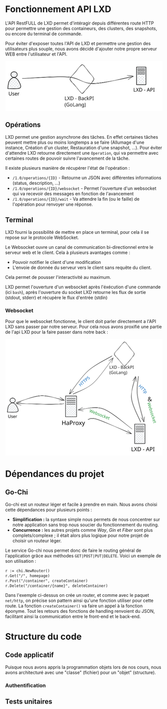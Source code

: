 # Fonctionnement API LXD

L'API RestFULL de LXD permet d'intéragir depuis différentes route HTTP pour permettre une gestion des containeurs, des clusters, des snapshots, ou encore du terminal de commande.

Pour éviter d'exposer toutes l'API de LXD et permettre une gestion des utilisateurs plus souple, nous avons décidé d'ajouter notre propre serveur WEB entre l'utilisateur et l'API.

![Structure basique](./documents/basic_structure.svg)


## Opérations

LXD permet une gestion asynchrone des tâches. En effet certaines tâches peuvent mettre plus ou moins longtemps a se faire (Allumage d'une instance, Création d'un cluster, Restauration d'une snapshot, ...).
Pour éviter d'attendre LXD retourne directement une ``Operation``, qui va permettre avec certaines routes de pouvoir suivre l'avancement de la tâche.

Il existe plusieurs manière de récupérer l'état de l'opération :

- ``/1.0/operations/{ID}`` - Retourne un JSON avec différentes informations (status, description, ...)
- ``/1.0/operations/{ID}/websocket`` - Permet l'ouverture d'un websocket qui va recevoir des messages en fonction de l'avancement
- ``/1.0/operations/{ID}/wait`` - Va attendre la fin (ou le faille) de l'opération pour renvoyer une réponse.



## Terminal

LXD fourni la possibilité de mettre en place un terminal, pour cela il se repose sur le protocole WebSocket.

Le Websocket ouvre un canal de communication bi-directionnel entre le serveur web et le client. Cela à plusieurs avantages comme :

- Pouvoir notifier le client d'une modification
- L'envoie de donnée du serveur vers le client sans requête du client.

Cela permet de pousser l'interactivité au maximum.

LXD permet l'ouverture d'un websocket après l'éxécution d'une commande (ici ``bash``),
après l'ouverture du socket LXD retourne les flux de sortie (stdout, stderr) et récupère le flux d'entrée (stdin)

### Websocket

Pour que le websocket fonctionne, le client doit parler directement a l'API LXD sans passer par notre serveur.
Pour cela nous avons proxifié une partie de l'api LXD pour la faire passer dans notre back :

![Structure avance](./documents/advances_structure.svg)


# Dépendances du projet
## Go-Chi
Go-chi est un routeur léger et facile à prendre en main. Nous avons choisi cette dépendances pour plusieurs points :
- **Simplification :** la syntaxe simple nous permets de nous concentrer sur notre application sans trop nous soucier du fonctionnement du routing.
- **Concurrence :** les autres projets comme *Way*, *Gin* et *Fiber* sont plus complets/complexe ; il était alors plus logique pour notre projet de choisir un routeur léger.

Le service Go-chi nous permet donc de faire le routing général de l'application grâce aux méthodes `GET|POST|PUT|DELETE`.
Voici un exemple de son utilisation :
```golang
r := chi.NewRouter()
r.Get("/", homepage)
r.Post("/container", createContainer)
r.Delete("/container/{name}", deleteContainer)
```

Dans l'exemple ci-dessus on crée un router, et comme avec le paquet `net/http`, on précise son pattern ainsi qu'une fonction utiliser pour cette route.
La fonction `createContainer()` va faire un appel à la fonction éponyme.
Tout les retours des fonctions de handling renvoient du JSON, facilitant ainsi la communication entre le front-end et le back-end. 


# Structure du code
## Code applicatif
Puisque nous avons appris la programmation objets lors de nos cours, nous avons architecturé avec une "classe" (fichier)  pour un "objet" (structure).

### Authentification


## Tests unitaires

